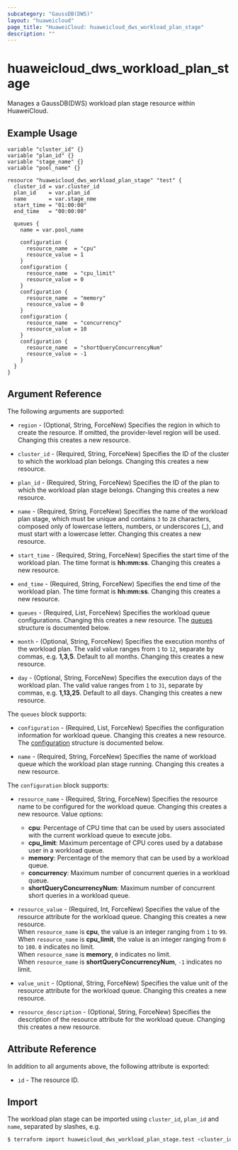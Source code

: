 ```yaml
---
subcategory: "GaussDB(DWS)"
layout: "huaweicloud"
page_title: "HuaweiCloud: huaweicloud_dws_workload_plan_stage"
description: ""
---
```


# huaweicloud_dws_workload_plan_stage

Manages a GaussDB(DWS) workload plan stage resource within HuaweiCloud.

## Example Usage

```hcl
variable "cluster_id" {}
variable "plan_id" {}
variable "stage_name" {}
variable "pool_name" {}

resource "huaweicloud_dws_workload_plan_stage" "test" {
  cluster_id = var.cluster_id
  plan_id    = var.plan_id
  name       = var.stage_nme
  start_time = "01:00:00"
  end_time   = "00:00:00"

  queues {
    name = var.pool_name
  
    configuration {
      resource_name  = "cpu"
      resource_value = 1
    }
    configuration {
      resource_name  = "cpu_limit"
      resource_value = 0
    }
    configuration {
      resource_name  = "memory"
      resource_value = 0
    }
    configuration {
      resource_name  = "concurrency"
      resource_value = 10
    }
    configuration {
      resource_name  = "shortQueryConcurrencyNum"
      resource_value = -1
    }
  }
}
```

## Argument Reference

The following arguments are supported:

* `region` - (Optional, String, ForceNew) Specifies the region in which to create the resource.
  If omitted, the provider-level region will be used.
  Changing this creates a new resource.

* `cluster_id` - (Required, String, ForceNew) Specifies the ID of the cluster to which the workload plan belongs.
  Changing this creates a new resource.

* `plan_id` - (Required, String, ForceNew) Specifies the ID of the plan to which the workload plan stage belongs.
  Changing this creates a new resource.

* `name` - (Required, String, ForceNew) Specifies the name of the workload plan stage, which must be unique
  and contains `3` to `28` characters, composed only of lowercase letters, numbers, or underscores (_),
  and must start with a lowercase letter. Changing this creates a new resource.

* `start_time` - (Required, String, ForceNew) Specifies the start time of the workload plan.
  The time format is **hh:mm:ss**. Changing this creates a new resource.

* `end_time` - (Required, String, ForceNew) Specifies the end time of the workload plan.
  The time format is **hh:mm:ss**. Changing this creates a new resource.

* `queues` - (Required, List, ForceNew) Specifies the workload queue configurations.
  Changing this creates a new resource.
  The [queues](#block_queues) structure is documented below.

* `month` - (Optional, String, ForceNew) Specifies the execution months of the workload plan. The valid value ranges
  from `1` to `12`, separate by commas, e.g. **1,3,5**. Default to all months.
  Changing this creates a new resource.

* `day` - (Optional, String, ForceNew) Specifies the execution days of the workload plan. The valid value ranges
  from `1` to `31`, separate by commas, e.g. **1,13,25**. Default to all days.
  Changing this creates a new resource.

<a name="block_queues"></a>
The `queues` block supports:

* `configuration` - (Required, List, ForceNew) Specifies the configuration information for workload queue.
  Changing this creates a new resource.
  The [configuration](#block_queues_configuration) structure is documented below.

* `name` - (Required, String, ForceNew) Specifies the name of workload queue which the workload plan stage running.
  Changing this creates a new resource.

<a name="block_queues_configuration"></a>
The `configuration` block supports:

* `resource_name` - (Required, String, ForceNew) Specifies the resource name to be configured for the workload queue.
  Changing this creates a new resource. Value options:  
  + **cpu**: Percentage of CPU time that can be used by users associated with the current workload queue to execute jobs.
  + **cpu_limit**: Maximum percentage of CPU cores used by a database user in a workload queue.
  + **memory**: Percentage of the memory that can be used by a workload queue.
  + **concurrency**: Maximum number of concurrent queries in a workload queue.
  + **shortQueryConcurrencyNum**: Maximum number of concurrent short queries in a workload queue.

* `resource_value` - (Required, Int, ForceNew) Specifies the value of the resource attribute for the workload queue.
  Changing this creates a new resource.  
  When `resource_name` is **cpu**, the value is an integer ranging from `1` to `99`.  
  When `resource_name` is **cpu_limit**, the value is an integer ranging from `0` to `100`. `0` indicates no limit.  
  When `resource_name` is **memory**, `0` indicates no limit.  
  When `resource_name` is **shortQueryConcurrencyNum**, `-1` indicates no limit.  

* `value_unit` - (Optional, String, ForceNew) Specifies the value unit of the resource attribute for the workload queue.
  Changing this creates a new resource.

* `resource_description` - (Optional, String, ForceNew) Specifies the description of the resource attribute for
  the workload queue. Changing this creates a new resource.

## Attribute Reference

In addition to all arguments above, the following attribute is exported:

* `id` - The resource ID.

## Import

The workload plan stage can be imported using `cluster_id`, `plan_id` and `name`, separated by slashes, e.g.

```bash
$ terraform import huaweicloud_dws_workload_plan_stage.test <cluster_id>/<plan_id>/<name>
```

